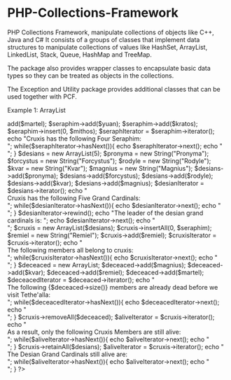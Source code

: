 # PHP-Collections-Framework
PHP Collections Framework, manipulate collections of objects like C++, Java and C#
It consists of a groups of classes that implement data structures to manipulate collections of values like HashSet, ArrayList, LinkedList, Stack, Queue, HashMap and TreeMap.

The package also provides wrapper classes to encapsulate basic data types so they can be treated as objects in the collections.

The Exception and Utility package provides additional classes that can be used together with PCF.

Example 1: ArrayList
<?php

require "autoloader.php";

$seraphim = new ArrayList(4);    
$mithos = new String("Mithos Yggdrasill");
$martel = new String("Martel Yggdraill");
$yuan = new String("Yuan Kafei");
$kratos = new String("Kratos Aurion");

$seraphim->add($martel);
$seraphim->add($yuan);
$seraphim->add($kratos);
$seraphim->insert(0, $mithos);
$seraphIterator = $seraphim->iterator();

echo "Cruxis has the following Four Seraphim:<br>";
while($seraphIterator->hasNext()){
    echo $seraphIterator->next();
    echo "<br>";
}

$desians = new ArrayList(5);
$pronyma = new String("Pronyma");
$forcystus = new String("Forcystus");
$rodyle = new String("Rodyle");
$kvar = new String("Kvar");
$magnius = new String("Magnius");

$desians->add($pronyma);
$desians->add($forcystus);
$desians->add($rodyle);
$desians->add($kvar);
$desians->add($magnius);
$desianIterator = $desians->iterator();

echo "<br>Cruxis has the following Five Grand Cardinals:<br>";
while($desianIterator->hasNext()){
    echo $desianIterator->next();
    echo "<br>";
}

$desianIterator->rewind();
echo "The leader of the desian grand cardinals is: ";
echo $desianIterator->next();
echo "<br>";

$cruxis = new ArrayList($desians);
$cruxis->insertAll(0, $seraphim);
$remiel = new String("Remiel");
$cruxis->add($remiel);
$cruxisIterator = $cruxis->iterator();
echo "<br>The following members all belong to cruxis: <br>";
while($cruxisIterator->hasNext()){
    echo $cruxisIterator->next();
    echo "<br>";
}

$deceaced = new ArrayList;
$deceaced->add($magnius);
$deceaced->add($kvar);
$deceaced->add($remiel);
$deceaced->add($martel);
$deceacedIterator = $deceaced->iterator();
echo "<br>The following {$deceaced->size()} members are already dead before we visit Tethe'alla: <br>";
while($deceacedIterator->hasNext()){
    echo $deceacedIterator->next();
    echo "<br>";
}

$cruxis->removeAll($deceaced);
$aliveIterator = $cruxis->iterator();
echo "<br>As a result, only the following Cruxis Members are still alive: <br>";
while($aliveIterator->hasNext()){
    echo $aliveIterator->next();
    echo "<br>";
}

$cruxis->retainAll($desians);
$aliveIterator = $cruxis->iterator();
echo "<br>The Desian Grand Cardinals still alive are: <br>";
while($aliveIterator->hasNext()){
    echo $aliveIterator->next();
    echo "<br>";
}
?> 
